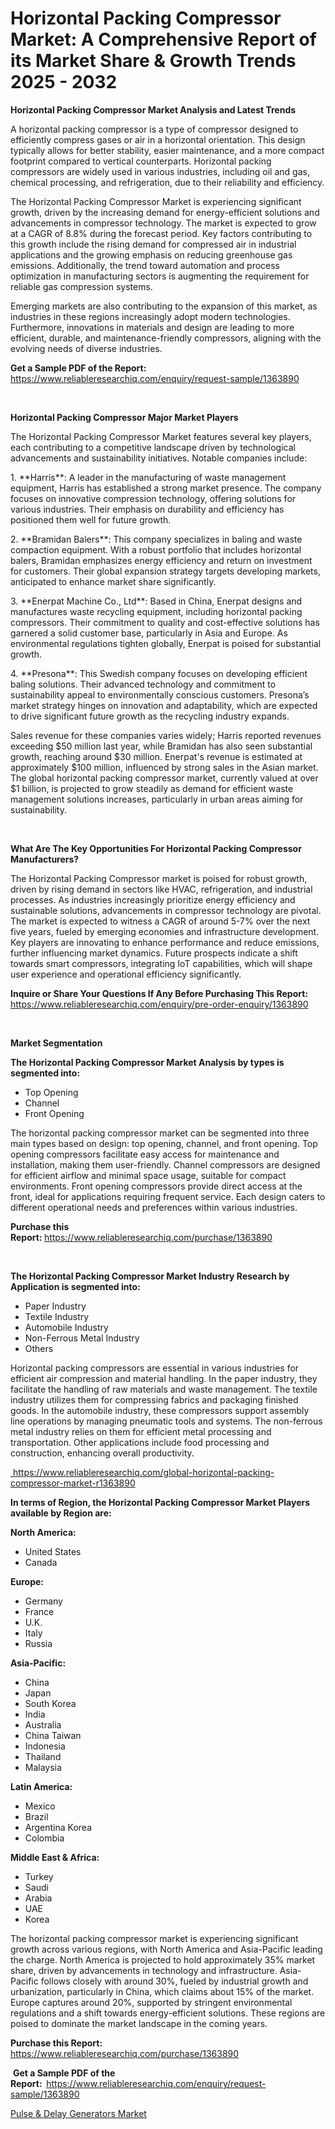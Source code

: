 <p><h1>Horizontal Packing Compressor Market: A Comprehensive Report of its Market Share & Growth Trends 2025 - 2032</h1></p><p><strong>Horizontal Packing Compressor Market Analysis and Latest Trends</strong></p>
<p><p>A horizontal packing compressor is a type of compressor designed to efficiently compress gases or air in a horizontal orientation. This design typically allows for better stability, easier maintenance, and a more compact footprint compared to vertical counterparts. Horizontal packing compressors are widely used in various industries, including oil and gas, chemical processing, and refrigeration, due to their reliability and efficiency.</p><p>The Horizontal Packing Compressor Market is experiencing significant growth, driven by the increasing demand for energy-efficient solutions and advancements in compressor technology. The market is expected to grow at a CAGR of 8.8% during the forecast period. Key factors contributing to this growth include the rising demand for compressed air in industrial applications and the growing emphasis on reducing greenhouse gas emissions. Additionally, the trend toward automation and process optimization in manufacturing sectors is augmenting the requirement for reliable gas compression systems.</p><p>Emerging markets are also contributing to the expansion of this market, as industries in these regions increasingly adopt modern technologies. Furthermore, innovations in materials and design are leading to more efficient, durable, and maintenance-friendly compressors, aligning with the evolving needs of diverse industries.</p></p>
<p><strong>Get a Sample PDF of the Report:&nbsp;</strong> <a href="https://www.reliableresearchiq.com/enquiry/request-sample/1363890?utm_campaign=2282&utm_medium=2&utm_source=Github&utm_content=ia&utm_term=12042025&utm_id=horizontal-packing-compressor">https://www.reliableresearchiq.com/enquiry/request-sample/1363890</a></p>
<p>&nbsp;</p>
<p><strong>Horizontal Packing Compressor Major Market Players</strong></p>
<p><p>The Horizontal Packing Compressor Market features several key players, each contributing to a competitive landscape driven by technological advancements and sustainability initiatives. Notable companies include:</p><p>1. **Harris**: A leader in the manufacturing of waste management equipment, Harris has established a strong market presence. The company focuses on innovative compression technology, offering solutions for various industries. Their emphasis on durability and efficiency has positioned them well for future growth.</p><p>2. **Bramidan Balers**: This company specializes in baling and waste compaction equipment. With a robust portfolio that includes horizontal balers, Bramidan emphasizes energy efficiency and return on investment for customers. Their global expansion strategy targets developing markets, anticipated to enhance market share significantly.</p><p>3. **Enerpat Machine Co., Ltd**: Based in China, Enerpat designs and manufactures waste recycling equipment, including horizontal packing compressors. Their commitment to quality and cost-effective solutions has garnered a solid customer base, particularly in Asia and Europe. As environmental regulations tighten globally, Enerpat is poised for substantial growth.</p><p>4. **Presona**: This Swedish company focuses on developing efficient baling solutions. Their advanced technology and commitment to sustainability appeal to environmentally conscious customers. Presona’s market strategy hinges on innovation and adaptability, which are expected to drive significant future growth as the recycling industry expands.</p><p>Sales revenue for these companies varies widely; Harris reported revenues exceeding $50 million last year, while Bramidan has also seen substantial growth, reaching around $30 million. Enerpat's revenue is estimated at approximately $100 million, influenced by strong sales in the Asian market. The global horizontal packing compressor market, currently valued at over $1 billion, is projected to grow steadily as demand for efficient waste management solutions increases, particularly in urban areas aiming for sustainability.</p></p>
<p>&nbsp;</p>
<p><strong>What Are The Key Opportunities For Horizontal Packing Compressor Manufacturers?</strong></p>
<p><p>The Horizontal Packing Compressor market is poised for robust growth, driven by rising demand in sectors like HVAC, refrigeration, and industrial processes. As industries increasingly prioritize energy efficiency and sustainable solutions, advancements in compressor technology are pivotal. The market is expected to witness a CAGR of around 5-7% over the next five years, fueled by emerging economies and infrastructure development. Key players are innovating to enhance performance and reduce emissions, further influencing market dynamics. Future prospects indicate a shift towards smart compressors, integrating IoT capabilities, which will shape user experience and operational efficiency significantly.</p></p>
<p><strong>Inquire or Share Your Questions If Any Before Purchasing This Report:</strong> <a href="https://www.reliableresearchiq.com/enquiry/pre-order-enquiry/1363890?utm_campaign=2282&utm_medium=2&utm_source=Github&utm_content=ia&utm_term=12042025&utm_id=horizontal-packing-compressor">https://www.reliableresearchiq.com/enquiry/pre-order-enquiry/1363890</a></p>
<p>&nbsp;</p>
<p><strong>Market Segmentation</strong></p>
<p><strong>The Horizontal Packing Compressor Market Analysis by types is segmented into:</strong></p>
<p><ul><li>Top Opening</li><li>Channel</li><li>Front Opening</li></ul></p>
<p><p>The horizontal packing compressor market can be segmented into three main types based on design: top opening, channel, and front opening. Top opening compressors facilitate easy access for maintenance and installation, making them user-friendly. Channel compressors are designed for efficient airflow and minimal space usage, suitable for compact environments. Front opening compressors provide direct access at the front, ideal for applications requiring frequent service. Each design caters to different operational needs and preferences within various industries.</p></p>
<p><strong>Purchase this Report:&nbsp;</strong><a href="https://www.reliableresearchiq.com/purchase/1363890?utm_campaign=2282&utm_medium=2&utm_source=Github&utm_content=ia&utm_term=12042025&utm_id=horizontal-packing-compressor">https://www.reliableresearchiq.com/purchase/1363890</a></p>
<p>&nbsp;</p>
<p><strong>The Horizontal Packing Compressor Market Industry Research by Application is segmented into:</strong></p>
<p><ul><li>Paper Industry</li><li>Textile Industry</li><li>Automobile Industry</li><li>Non-Ferrous Metal Industry</li><li>Others</li></ul></p>
<p><p>Horizontal packing compressors are essential in various industries for efficient air compression and material handling. In the paper industry, they facilitate the handling of raw materials and waste management. The textile industry utilizes them for compressing fabrics and packaging finished goods. In the automobile industry, these compressors support assembly line operations by managing pneumatic tools and systems. The non-ferrous metal industry relies on them for efficient metal processing and transportation. Other applications include food processing and construction, enhancing overall productivity.</p></p>
<p><a href="https://www.reliableresearchiq.com/global-horizontal-packing-compressor-market-r1363890?utm_campaign=2282&utm_medium=2&utm_source=Github&utm_content=ia&utm_term=12042025&utm_id=horizontal-packing-compressor">&nbsp;https://www.reliableresearchiq.com/global-horizontal-packing-compressor-market-r1363890</a></p>
<p><strong>In terms of Region, the Horizontal Packing Compressor Market Players available by Region are:</strong></p>
<p>
    <p> <strong> North America: </strong>
        <ul>
            <li>United States</li>
            <li>Canada</li>
        </ul>
        </p> 
    <p> <strong> Europe: </strong>
        <ul>
            <li>Germany</li>
            <li>France</li>
            <li>U.K.</li>
            <li>Italy</li>
            <li>Russia</li>
        </ul>
        </p> 
    <p> <strong> Asia-Pacific: </strong>
        <ul>
            <li>China</li>
            <li>Japan</li>
            <li>South Korea</li>
            <li>India</li>
            <li>Australia</li>
            <li>China Taiwan</li>
            <li>Indonesia</li>
            <li>Thailand</li>
            <li>Malaysia</li>
        </ul>
        </p> 
    <p> <strong> Latin America: </strong>
        <ul>
            <li>Mexico</li>
            <li>Brazil</li>
            <li>Argentina Korea</li>
            <li>Colombia</li>
        </ul>
        </p> 
    <p> <strong> Middle East & Africa: </strong>
        <ul>
            <li>Turkey</li>
            <li>Saudi</li>
            <li>Arabia</li>
            <li>UAE</li>
            <li>Korea</li>
        </ul>
    </p>
    </p>
<p><p>The horizontal packing compressor market is experiencing significant growth across various regions, with North America and Asia-Pacific leading the charge. North America is projected to hold approximately 35% market share, driven by advancements in technology and infrastructure. Asia-Pacific follows closely with around 30%, fueled by industrial growth and urbanization, particularly in China, which claims about 15% of the market. Europe captures around 20%, supported by stringent environmental regulations and a shift towards energy-efficient solutions. These regions are poised to dominate the market landscape in the coming years.</p></p>
<p><strong>Purchase this Report: </strong><a href="https://www.reliableresearchiq.com/purchase/1363890?utm_campaign=2282&utm_medium=2&utm_source=Github&utm_content=ia&utm_term=12042025&utm_id=horizontal-packing-compressor">https://www.reliableresearchiq.com/purchase/1363890</a></p>
<p>&nbsp;<strong>Get a Sample PDF of the Report:&nbsp;&nbsp;</strong><a href="https://www.reliableresearchiq.com/enquiry/request-sample/1363890?utm_campaign=2282&utm_medium=2&utm_source=Github&utm_content=ia&utm_term=12042025&utm_id=horizontal-packing-compressor">https://www.reliableresearchiq.com/enquiry/request-sample/1363890</a></p>
<p><strong></strong></p>
<p><p><a href="https://github.com/NargisHussain432/Market-Research-Report-List-2/blob/main/pulse-delay-generators-market.md?utm_campaign=2282&utm_medium=2&utm_source=Github&utm_content=ia&utm_term=12042025&utm_id=horizontal-packing-compressor">Pulse & Delay Generators Market</a></p></p>
